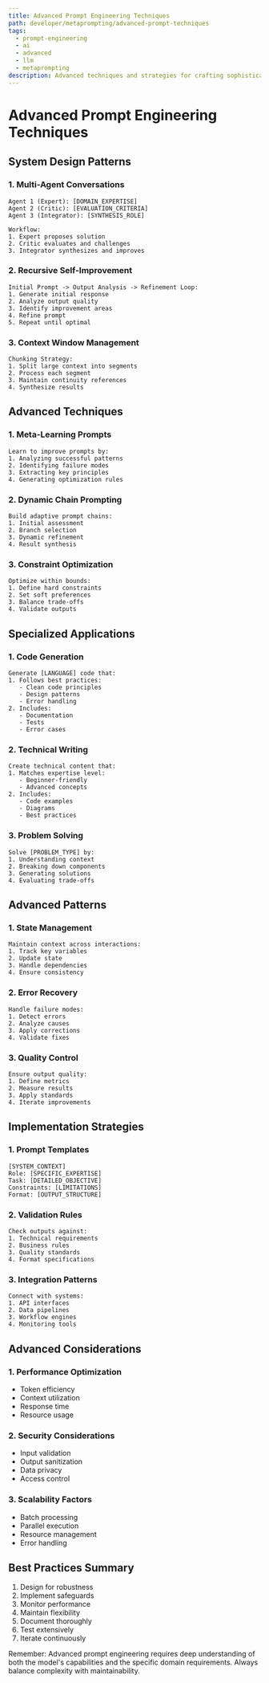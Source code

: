 ```yaml
---
title: Advanced Prompt Engineering Techniques
path: developer/metaprompting/advanced-prompt-techniques
tags:
  - prompt-engineering
  - ai
  - advanced
  - llm
  - metaprompting
description: Advanced techniques and strategies for crafting sophisticated prompts for Large Language Models
---
```


# Advanced Prompt Engineering Techniques

## System Design Patterns

### 1. Multi-Agent Conversations
```
Agent 1 (Expert): [DOMAIN_EXPERTISE]
Agent 2 (Critic): [EVALUATION_CRITERIA]
Agent 3 (Integrator): [SYNTHESIS_ROLE]

Workflow:
1. Expert proposes solution
2. Critic evaluates and challenges
3. Integrator synthesizes and improves
```

### 2. Recursive Self-Improvement
```
Initial Prompt -> Output Analysis -> Refinement Loop:
1. Generate initial response
2. Analyze output quality
3. Identify improvement areas
4. Refine prompt
5. Repeat until optimal
```

### 3. Context Window Management
```
Chunking Strategy:
1. Split large context into segments
2. Process each segment
3. Maintain continuity references
4. Synthesize results
```

## Advanced Techniques

### 1. Meta-Learning Prompts
```
Learn to improve prompts by:
1. Analyzing successful patterns
2. Identifying failure modes
3. Extracting key principles
4. Generating optimization rules
```

### 2. Dynamic Chain Prompting
```
Build adaptive prompt chains:
1. Initial assessment
2. Branch selection
3. Dynamic refinement
4. Result synthesis
```

### 3. Constraint Optimization
```
Optimize within bounds:
1. Define hard constraints
2. Set soft preferences
3. Balance trade-offs
4. Validate outputs
```

## Specialized Applications

### 1. Code Generation
```
Generate [LANGUAGE] code that:
1. Follows best practices:
   - Clean code principles
   - Design patterns
   - Error handling
2. Includes:
   - Documentation
   - Tests
   - Error cases
```

### 2. Technical Writing
```
Create technical content that:
1. Matches expertise level:
   - Beginner-friendly
   - Advanced concepts
2. Includes:
   - Code examples
   - Diagrams
   - Best practices
```

### 3. Problem Solving
```
Solve [PROBLEM_TYPE] by:
1. Understanding context
2. Breaking down components
3. Generating solutions
4. Evaluating trade-offs
```

## Advanced Patterns

### 1. State Management
```
Maintain context across interactions:
1. Track key variables
2. Update state
3. Handle dependencies
4. Ensure consistency
```

### 2. Error Recovery
```
Handle failure modes:
1. Detect errors
2. Analyze causes
3. Apply corrections
4. Validate fixes
```

### 3. Quality Control
```
Ensure output quality:
1. Define metrics
2. Measure results
3. Apply standards
4. Iterate improvements
```

## Implementation Strategies

### 1. Prompt Templates
```
[SYSTEM_CONTEXT]
Role: [SPECIFIC_EXPERTISE]
Task: [DETAILED_OBJECTIVE]
Constraints: [LIMITATIONS]
Format: [OUTPUT_STRUCTURE]
```

### 2. Validation Rules
```
Check outputs against:
1. Technical requirements
2. Business rules
3. Quality standards
4. Format specifications
```

### 3. Integration Patterns
```
Connect with systems:
1. API interfaces
2. Data pipelines
3. Workflow engines
4. Monitoring tools
```

## Advanced Considerations

### 1. Performance Optimization
- Token efficiency
- Context utilization
- Response time
- Resource usage

### 2. Security Considerations
- Input validation
- Output sanitization
- Data privacy
- Access control

### 3. Scalability Factors
- Batch processing
- Parallel execution
- Resource management
- Error handling

## Best Practices Summary

1. Design for robustness
2. Implement safeguards
3. Monitor performance
4. Maintain flexibility
5. Document thoroughly
6. Test extensively
7. Iterate continuously

Remember: Advanced prompt engineering requires deep understanding of both the model's capabilities and the specific domain requirements. Always balance complexity with maintainability. 